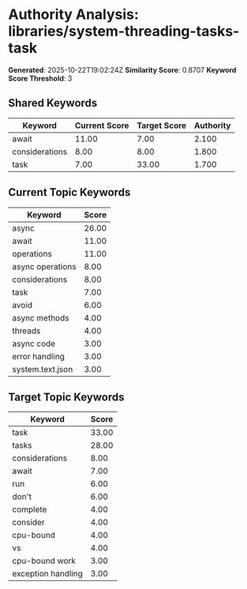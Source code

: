 # Authority Analysis: libraries/system-threading-tasks-task

**Generated**: 2025-10-22T19:02:24Z
**Similarity Score**: 0.8707
**Keyword Score Threshold**: 3

## Shared Keywords

| Keyword | Current Score | Target Score | Authority |
|---------|---------------|--------------|-----------|
| await | 11.00 | 7.00 | 2.100 |
| considerations | 8.00 | 8.00 | 1.800 |
| task | 7.00 | 33.00 | 1.700 |

## Current Topic Keywords

| Keyword | Score |
|---------|-------|
| async | 26.00 |
| await | 11.00 |
| operations | 11.00 |
| async operations | 8.00 |
| considerations | 8.00 |
| task | 7.00 |
| avoid | 6.00 |
| async methods | 4.00 |
| threads | 4.00 |
| async code | 3.00 |
| error handling | 3.00 |
| system.text.json | 3.00 |

## Target Topic Keywords

| Keyword | Score |
|---------|-------|
| task | 33.00 |
| tasks | 28.00 |
| considerations | 8.00 |
| await | 7.00 |
| run | 6.00 |
| don't | 6.00 |
| complete | 4.00 |
| consider | 4.00 |
| cpu-bound | 4.00 |
| vs | 4.00 |
| cpu-bound work | 3.00 |
| exception handling | 3.00 |


